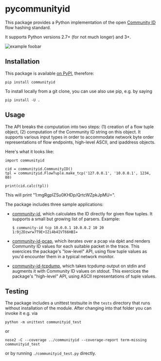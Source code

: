 pycommunityid
=============

This package provides a Python implementation of the open
[Community ID](https://github.com/corelight/community-id-spec)
flow hashing standard.

It supports Python versions 2.7+ (for not much longer) and 3+.

![example foobar](https://github.com/corelight/pycommunityid/actions/workflows/python.yaml/badge.svg)

Installation
------------

This package is available [on PyPI](https://pypi.org/project/communityid/), therefore:

    pip install communityid

To install locally from a git clone, you can use also use pip, e.g. by saying

    pip install -U .

Usage
-----

The API breaks the computation into two steps: (1) creation of a flow
tuple object, (2) computation of the Community ID string on this
object. It supports various input types in order to accommodate
network byte order representations of flow endpoints, high-level ASCII,
and ipaddress objects.

Here's what it looks like:

    import communityid

    cid = communityid.CommunityID()
    tpl = communityid.FlowTuple.make_tcp('127.0.0.1', '10.0.0.1', 1234, 80)

    print(cid.calc(tpl))

This will print "1:mgRgpIZSu0KHDp/QrtcWZpkJpMU=".

The package includes three sample applications:

- [community-id](https://github.com/corelight/pycommunityid/blob/master/scripts/community-id),
  which calculates the ID directly for given flow tuples. It supports
  a small but growing list of parsers. Example:

      $ community-id tcp 10.0.0.1 10.0.0.2 10 20
      1:9j2Dzwrw7T9E+IZi4b4IVT66HBI=

- [community-id-pcap](https://github.com/corelight/pycommunityid/blob/master/scripts/community-id-pcap),
  which iterates over a pcap via dpkt and renders
  Community ID values for each suitable packet in the trace. This
  exercices the package's "low-level" API, using flow tuple values as
  you'd encounter them in a typical network monitor.

- [community-id-tcpdump](https://github.com/corelight/pycommunityid/blob/master/scripts/community-id-tcpdump),
  which takes tcpdump output on stdin and
  augments it with Community ID values on stdout. This exercices the
  package's "high-level" API, using ASCII representations of tuple
  values.

Testing
-------

The package includes a unittest testsuite in the `tests` directory
that runs without installation of the module. After changing into that
folder you can invoke it e.g. via

    python -m unittest communityid_test

or

    nose2 -C --coverage ../communityid --coverage-report term-missing communityid_test

or by running `./communityid_test.py` directly.
